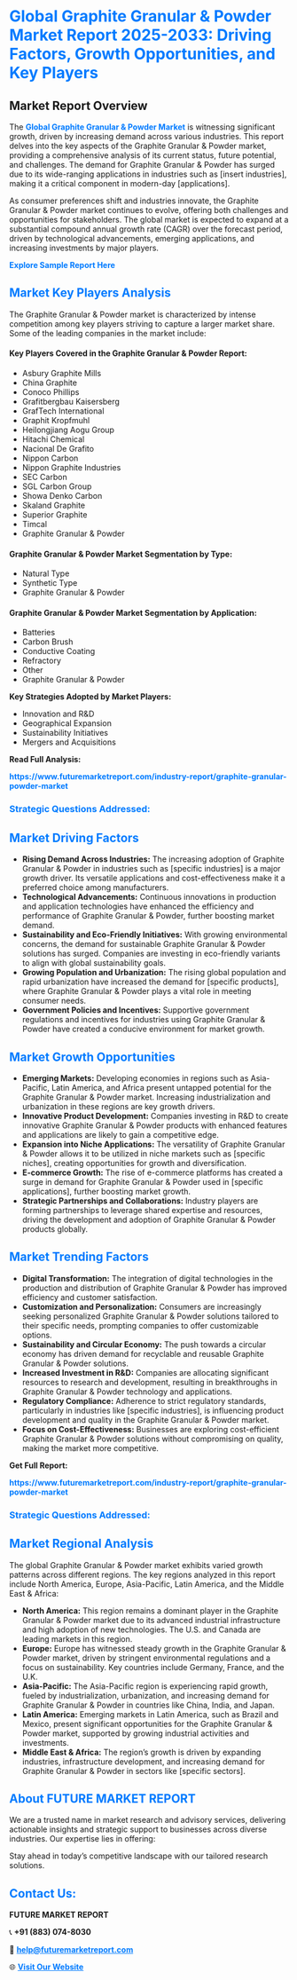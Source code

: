 <h1 style="color: #007BFF;">Global Graphite Granular & Powder Market Report 2025-2033: Driving Factors, Growth Opportunities, and Key Players</h1>

<section id="overview">
<h2>Market Report Overview</h2>
<p>The <a href="https://www.futuremarketreport.com/industry-report/graphite-granular-powder-market" style="color: #007BFF; text-decoration: none;"><strong>Global Graphite Granular & Powder Market</strong></a> is witnessing significant growth, driven by increasing demand across various industries. This report delves into the key aspects of the Graphite Granular & Powder market, providing a comprehensive analysis of its current status, future potential, and challenges. The demand for Graphite Granular & Powder has surged due to its wide-ranging applications in industries such as [insert industries], making it a critical component in modern-day [applications].</p>
<p>As consumer preferences shift and industries innovate, the Graphite Granular & Powder market continues to evolve, offering both challenges and opportunities for stakeholders. The global market is expected to expand at a substantial compound annual growth rate (CAGR) over the forecast period, driven by technological advancements, emerging applications, and increasing investments by major players.</p>
</section>

<section id="overview">
<p><a href="https://www.futuremarketreport.com/request-sample/reportId=100196" style="color: #007BFF; text-decoration: none;"><strong>Explore Sample Report Here</strong></a></p>
</section>

<section id="key-players">
<h2 style="color: #007BFF;">Market Key Players Analysis</h2>
<p>The Graphite Granular & Powder market is characterized by intense competition among key players striving to capture a larger market share. Some of the leading companies in the market include:</p>
<h4>Key Players Covered in the Graphite Granular & Powder Report:</h4>
<ul><li>Asbury Graphite Mills</li><li>China Graphite</li><li>Conoco Phillips</li><li>Grafitbergbau Kaisersberg</li><li>GrafTech International</li><li>Graphit Kropfmuhl</li><li>Heilongjiang Aogu Group</li><li>Hitachi Chemical</li><li>Nacional De Grafito</li><li>Nippon Carbon</li><li>Nippon Graphite Industries</li><li>SEC Carbon</li><li>SGL Carbon Group</li><li>Showa Denko Carbon</li><li>Skaland Graphite</li><li>Superior Graphite</li><li>Timcal</li><li>Graphite Granular &amp; Powder</li></ul>
<h4>Graphite Granular & Powder Market Segmentation by Type:</h4>
<ul><li>Natural Type</li><li>Synthetic Type</li><li>Graphite Granular &amp; Powder</li></ul>

<h4>Graphite Granular & Powder Market Segmentation by Application:</h4>
<ul><li>Batteries</li><li>Carbon Brush</li><li>Conductive Coating</li><li>Refractory</li><li>Other</li><li>Graphite Granular &amp; Powder</li></ul>
<p><strong>Key Strategies Adopted by Market Players:</strong></p>
<ul>
<li>Innovation and R&D</li>
<li>Geographical Expansion</li>
<li>Sustainability Initiatives</li>
<li>Mergers and Acquisitions</li>
</ul>
</section>

<section>
<p><strong>Read Full Analysis: </strong></p><a href="https://www.futuremarketreport.com/industry-report/graphite-granular-powder-market" style="color: #007BFF; text-decoration: none;"><strong>https://www.futuremarketreport.com/industry-report/graphite-granular-powder-market</strong></a>
<h3 style="color: #007BFF;">Strategic Questions Addressed:</h3>
</section>

<section id="driving-factors">
<h2 style="color: #007BFF;">Market Driving Factors</h2>
<ul>
<li><strong>Rising Demand Across Industries:</strong> The increasing adoption of Graphite Granular & Powder in industries such as [specific industries] is a major growth driver. Its versatile applications and cost-effectiveness make it a preferred choice among manufacturers.</li>
<li><strong>Technological Advancements:</strong> Continuous innovations in production and application technologies have enhanced the efficiency and performance of Graphite Granular & Powder, further boosting market demand.</li>
<li><strong>Sustainability and Eco-Friendly Initiatives:</strong> With growing environmental concerns, the demand for sustainable Graphite Granular & Powder solutions has surged. Companies are investing in eco-friendly variants to align with global sustainability goals.</li>
<li><strong>Growing Population and Urbanization:</strong> The rising global population and rapid urbanization have increased the demand for [specific products], where Graphite Granular & Powder plays a vital role in meeting consumer needs.</li>
<li><strong>Government Policies and Incentives:</strong> Supportive government regulations and incentives for industries using Graphite Granular & Powder have created a conducive environment for market growth.</li>
</ul>
</section>

<section id="growth-opportunities">
<h2 style="color: #007BFF;">Market Growth Opportunities</h2>
<ul>
<li><strong>Emerging Markets:</strong> Developing economies in regions such as Asia-Pacific, Latin America, and Africa present untapped potential for the Graphite Granular & Powder market. Increasing industrialization and urbanization in these regions are key growth drivers.</li>
<li><strong>Innovative Product Development:</strong> Companies investing in R&D to create innovative Graphite Granular & Powder products with enhanced features and applications are likely to gain a competitive edge.</li>
<li><strong>Expansion into Niche Applications:</strong> The versatility of Graphite Granular & Powder allows it to be utilized in niche markets such as [specific niches], creating opportunities for growth and diversification.</li>
<li><strong>E-commerce Growth:</strong> The rise of e-commerce platforms has created a surge in demand for Graphite Granular & Powder used in [specific applications], further boosting market growth.</li>
<li><strong>Strategic Partnerships and Collaborations:</strong> Industry players are forming partnerships to leverage shared expertise and resources, driving the development and adoption of Graphite Granular & Powder products globally.</li>
</ul>
</section>

<section id="trending-factors">
<h2 style="color: #007BFF;">Market Trending Factors</h2>
<ul>
<li><strong>Digital Transformation:</strong> The integration of digital technologies in the production and distribution of Graphite Granular & Powder has improved efficiency and customer satisfaction.</li>
<li><strong>Customization and Personalization:</strong> Consumers are increasingly seeking personalized Graphite Granular & Powder solutions tailored to their specific needs, prompting companies to offer customizable options.</li>
<li><strong>Sustainability and Circular Economy:</strong> The push towards a circular economy has driven demand for recyclable and reusable Graphite Granular & Powder solutions.</li>
<li><strong>Increased Investment in R&D:</strong> Companies are allocating significant resources to research and development, resulting in breakthroughs in Graphite Granular & Powder technology and applications.</li>
<li><strong>Regulatory Compliance:</strong> Adherence to strict regulatory standards, particularly in industries like [specific industries], is influencing product development and quality in the Graphite Granular & Powder market.</li>
<li><strong>Focus on Cost-Effectiveness:</strong> Businesses are exploring cost-efficient Graphite Granular & Powder solutions without compromising on quality, making the market more competitive.</li>
</ul>
</section>

<section>
<p><strong>Get Full Report: </strong></p><a href="https://www.futuremarketreport.com/industry-report/graphite-granular-powder-market" style="color: #007BFF; text-decoration: none;"><strong>https://www.futuremarketreport.com/industry-report/graphite-granular-powder-market</strong></a>
<h3 style="color: #007BFF;">Strategic Questions Addressed:</h3>
</section>


<section id="regional-analysis">
<h2 style="color: #007BFF;">Market Regional Analysis</h2>
<p>The global Graphite Granular & Powder market exhibits varied growth patterns across different regions. The key regions analyzed in this report include North America, Europe, Asia-Pacific, Latin America, and the Middle East & Africa:</p>
<ul>
<li><strong>North America:</strong> This region remains a dominant player in the Graphite Granular & Powder market due to its advanced industrial infrastructure and high adoption of new technologies. The U.S. and Canada are leading markets in this region.</li>
<li><strong>Europe:</strong> Europe has witnessed steady growth in the Graphite Granular & Powder market, driven by stringent environmental regulations and a focus on sustainability. Key countries include Germany, France, and the U.K.</li>
<li><strong>Asia-Pacific:</strong> The Asia-Pacific region is experiencing rapid growth, fueled by industrialization, urbanization, and increasing demand for Graphite Granular & Powder in countries like China, India, and Japan.</li>
<li><strong>Latin America:</strong> Emerging markets in Latin America, such as Brazil and Mexico, present significant opportunities for the Graphite Granular & Powder market, supported by growing industrial activities and investments.</li>
<li><strong>Middle East & Africa:</strong> The region’s growth is driven by expanding industries, infrastructure development, and increasing demand for Graphite Granular & Powder in sectors like [specific sectors].</li>
</ul>
</section>

<footer>
<h2 style="color: #007BFF;">About FUTURE MARKET REPORT</h2>
<p>We are a trusted name in market research and advisory services, delivering actionable insights and strategic support to businesses across diverse industries. Our expertise lies in offering:</p>

<p>Stay ahead in today’s competitive landscape with our tailored research solutions.</p>

<h2 style="color: #007BFF;">Contact Us:</h2>
<p><strong>FUTURE MARKET REPORT</strong></p>
<p>📞 <strong>+91 (883) 074-8030</strong></p>
<p>📧 <strong><a href="mailto:help@futuremarketreport.com" style="color: #007BFF;">help@futuremarketreport.com</a></strong></p>
<p>🌐 <strong><a href="https://www.futuremarketreport.com/" style="color: #007BFF;">Visit Our Website</a></strong></p>
</footer>
